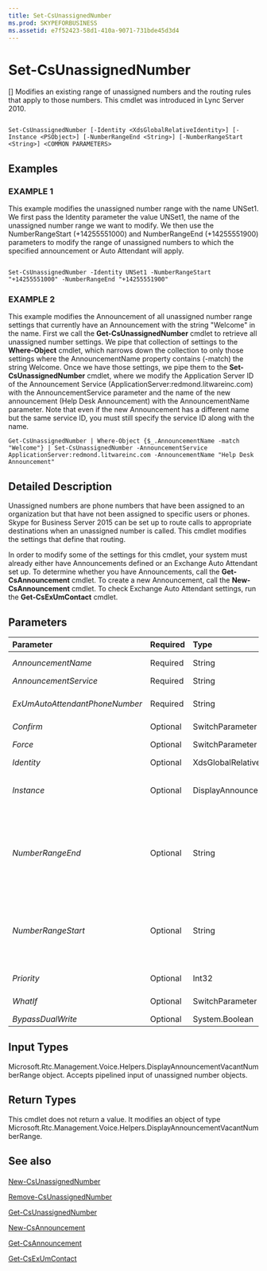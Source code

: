 ```yaml
---
title: Set-CsUnassignedNumber
ms.prod: SKYPEFORBUSINESS
ms.assetid: e7f52423-58d1-410a-9071-731bde45d3d4
---
```



# Set-CsUnassignedNumber
[]
Modifies an existing range of unassigned numbers and the routing rules that apply to those numbers. This cmdlet was introduced in Lync Server 2010.
  
    
    


```

Set-CsUnassignedNumber [-Identity <XdsGlobalRelativeIdentity>] [-Instance <PSObject>] [-NumberRangeEnd <String>] [-NumberRangeStart <String>] <COMMON PARAMETERS>

```


## Examples


  
    
    

### EXAMPLE 1

This example modifies the unassigned number range with the name UNSet1. We first pass the Identity parameter the value UNSet1, the name of the unassigned number range we want to modify. We then use the NumberRangeStart (+14255551000) and NumberRangeEnd (+14255551900) parameters to modify the range of unassigned numbers to which the specified announcement or Auto Attendant will apply.
  
    
    

```

Set-CsUnassignedNumber -Identity UNSet1 -NumberRangeStart "+14255551000" -NumberRangeEnd "+14255551900"
```


### EXAMPLE 2

This example modifies the Announcement of all unassigned number range settings that currently have an Announcement with the string "Welcome" in the name. First we call the **Get-CsUnassignedNumber** cmdlet to retrieve all unassigned number settings. We pipe that collection of settings to the **Where-Object** cmdlet, which narrows down the collection to only those settings where the AnnouncementName property contains (-match) the string Welcome. Once we have those settings, we pipe them to the **Set-CsUnassignedNumber** cmdlet, where we modify the Application Server ID of the Announcement Service (ApplicationServer:redmond.litwareinc.com) with the AnnouncementService parameter and the name of the new announcement (Help Desk Announcement) with the AnnouncementName parameter. Note that even if the new Announcement has a different name but the same service ID, you must still specify the service ID along with the name.
  
    
    

```
Get-CsUnassignedNumber | Where-Object {$_.AnnouncementName -match "Welcome"} | Set-CsUnassignedNumber -AnnouncementService ApplicationServer:redmond.litwareinc.com -AnnouncementName "Help Desk Announcement"
```


## Detailed Description

Unassigned numbers are phone numbers that have been assigned to an organization but that have not been assigned to specific users or phones. Skype for Business Server 2015 can be set up to route calls to appropriate destinations when an unassigned number is called. This cmdlet modifies the settings that define that routing.
  
    
    
In order to modify some of the settings for this cmdlet, your system must already either have Announcements defined or an Exchange Auto Attendant set up. To determine whether you have Announcements, call the **Get-CsAnnouncement** cmdlet. To create a new Announcement, call the **New-CsAnnouncement** cmdlet. To check Exchange Auto Attendant settings, run the **Get-CsExUmContact** cmdlet.
  
    
    

## Parameters



|**Parameter**|**Required**|**Type**|**Description**|
|:-----|:-----|:-----|:-----|
| _AnnouncementName_ <br/> |Required  <br/> |String  <br/> |The name of the Announcement that will be used to handle calls to this range of numbers.  <br/> |
| _AnnouncementService_ <br/> |Required  <br/> |String  <br/> |The fully qualified domain name (FQDN) or service ID of the Announcement server.  <br/> |
| _ExUmAutoAttendantPhoneNumber_ <br/> |Required  <br/> |String  <br/> |The phone number of the Exchange Auto Attendant to route calls in this range to. The Skype for Business Auto Attendant contact must already be set up in order to assign a value to this parameter.  <br/> |
| _Confirm_ <br/> |Optional  <br/> |SwitchParameter  <br/> |Prompts you for confirmation before executing the command.  <br/> |
| _Force_ <br/> |Optional  <br/> |SwitchParameter  <br/> |Suppresses any confirmation prompts that would otherwise be displayed before making changes.  <br/> |
| _Identity_ <br/> |Optional  <br/> |XdsGlobalRelativeIdentity  <br/> |The unique name for the range of unassigned numbers being modified.  <br/> |
| _Instance_ <br/> |Optional  <br/> |DisplayAnnouncementVacantNumberRange  <br/> |A reference to an object containing unassigned number settings. This object must be of type Microsoft.Rtc.Management.Voice.Helpers.DisplayAnnouncementVacantNumberRange and can be retrieved by calling the **Get-CsUnassignedNumber** cmdlet. <br/> |
| _NumberRangeEnd_ <br/> |Optional  <br/> |String  <br/> |The last number in the range of unassigned numbers. Must be greater than or equal to the number supplied for NumberRangeStart. To specify a range of one number, use the same number for the NumberRangeStart and NumberRangeEnd.  <br/> The number must match the regular expression (tel:)?(\\+)?[1-9]\\d{0,17}(;ext=[1-9]\\d{0,9})?. This means the number may begin with the string tel: (if you don't specify that string it will be automatically added for you), a plus sign (+), and a digit 1 through 9. The phone number can be up to 17 digits and may be followed by and extension in the format ;ext= followed by the extension number.  <br/> |
| _NumberRangeStart_ <br/> |Optional  <br/> |String  <br/> |The first number in the range of unassigned numbers. Must be less than or equal to the value supplied for NumberRangeEnd.  <br/> The number must match the regular expression (tel:)?(\\+)?[1-9]\\d{0,17}(;ext=[1-9]\\d{0,9})?. This means the number may begin with the string tel: (if you don't specify that string it will be automatically added for you), a plus sign (+), and a digit 1 through 9. The phone number can be up to 17 digits and may be followed by an extension in the format ;ext= followed by the extension number.  <br/> |
| _Priority_ <br/> |Optional  <br/> |Int32  <br/> |It is possible for unassigned number ranges to overlap. If a number falls within more than one range, the range with the highest priority will take effect.  <br/> |
| _WhatIf_ <br/> |Optional  <br/> |SwitchParameter  <br/> |Describes what would happen if you executed the command without actually executing the command.  <br/> |
| _BypassDualWrite_ <br/> |Optional  <br/> |System.Boolean  <br/> |PARAMVALUE: $true | $false  <br/> |
   

## Input Types

Microsoft.Rtc.Management.Voice.Helpers.DisplayAnnouncementVacantNumberRange object. Accepts pipelined input of unassigned number objects.
  
    
    

## Return Types

This cmdlet does not return a value. It modifies an object of type Microsoft.Rtc.Management.Voice.Helpers.DisplayAnnouncementVacantNumberRange.
  
    
    

## See also


#### 


  
    
    
 [New-CsUnassignedNumber](new-csunassignednumber.md)
  
    
    
 [Remove-CsUnassignedNumber](remove-csunassignednumber.md)
  
    
    
 [Get-CsUnassignedNumber](get-csunassignednumber.md)
  
    
    
 [New-CsAnnouncement](new-csannouncement.md)
  
    
    
 [Get-CsAnnouncement](get-csannouncement.md)
  
    
    
 [Get-CsExUmContact](get-csexumcontact.md)
